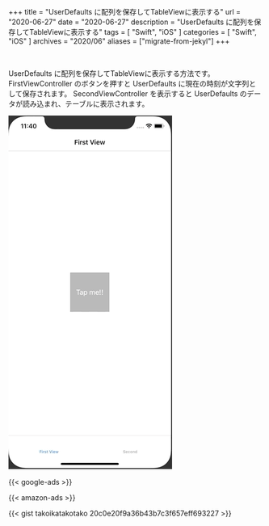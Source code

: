 +++
title =  "UserDefaults に配列を保存してTableViewに表示する"
url = "2020-06-27"
date = "2020-06-27"
description = "UserDefaults に配列を保存してTableViewに表示する"
tags = [
    "Swift",
    "iOS"
]
categories = [
    "Swift",
    "iOS"
]
archives = "2020/06"
aliases = ["migrate-from-jekyl"]
+++

<br>

UserDefaults に配列を保存してTableViewに表示する方法です。
FirstViewController のボタンを押すと UserDefaults に現在の時刻が文字列として保存されます。
SecondViewController を表示すると UserDefaults のデータが読み込まれ、テーブルに表示されます。

![UserDefaults](1.gif)

<!-- Google Ads -->
{{< google-ads >}}

<!-- Amazon Ads -->
{{< amazon-ads >}}

{{< gist takoikatakotako 20c0e20f9a36b43b7c3f657eff693227 >}}
